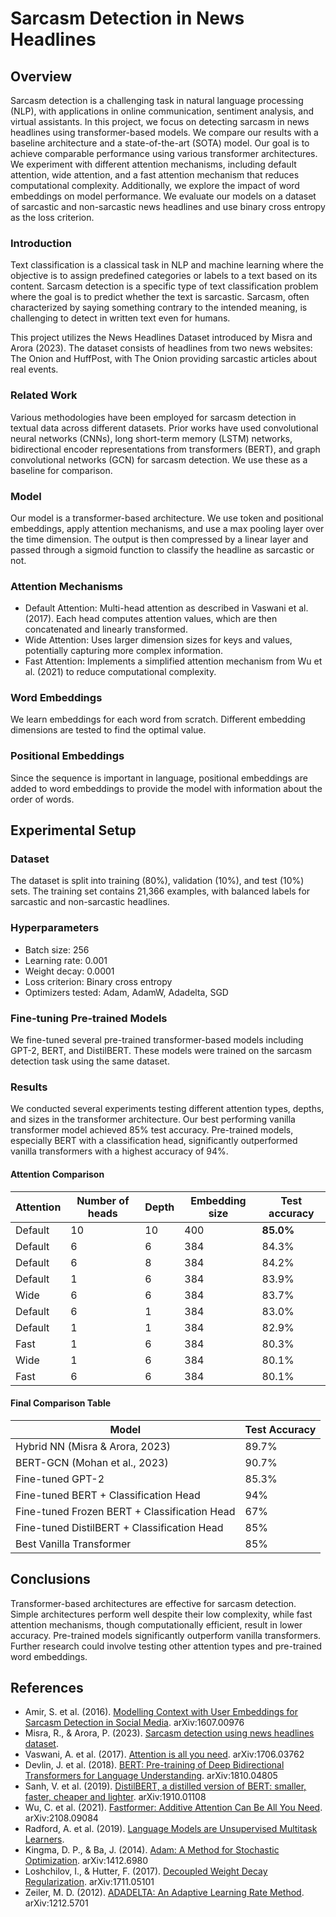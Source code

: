 # Sarcasm Detection in News Headlines
## Overview

Sarcasm detection is a challenging task in natural language processing (NLP), with applications in online communication, sentiment analysis, and virtual assistants. 
In this project, we focus on detecting sarcasm in news headlines using transformer-based models. 
We compare our results with a baseline architecture and a state-of-the-art (SOTA) model. 
Our goal is to achieve comparable performance using various transformer architectures. 
We experiment with different attention mechanisms, including default attention, wide attention, and a fast attention mechanism that reduces computational complexity. 
Additionally, we explore the impact of word embeddings on model performance. 
We evaluate our models on a dataset of sarcastic and non-sarcastic news headlines and use binary cross entropy as the loss criterion.

### Introduction

Text classification is a classical task in NLP and machine learning where the objective is to assign predefined categories or labels to a text based on its content. 
Sarcasm detection is a specific type of text classification problem where the goal is to predict whether the text is sarcastic. 
Sarcasm, often characterized by saying something contrary to the intended meaning, is challenging to detect in written text even for humans.

This project utilizes the News Headlines Dataset introduced by Misra and Arora (2023). 
The dataset consists of headlines from two news websites: The Onion and HuffPost, with The Onion providing sarcastic articles about real events.

### Related Work

Various methodologies have been employed for sarcasm detection in textual data across different datasets. 
Prior works have used convolutional neural networks (CNNs), long short-term memory (LSTM) networks, 
bidirectional encoder representations from transformers (BERT), and graph convolutional networks (GCN) for sarcasm detection. 
We use these as a baseline for comparison.
### Model

Our model is a transformer-based architecture. We use token and positional embeddings, apply attention mechanisms, and use a max pooling layer over the time dimension. The output is then compressed by a linear layer and passed through a sigmoid function to classify the headline as sarcastic or not.

### Attention Mechanisms

- Default Attention: Multi-head attention as described in Vaswani et al. (2017). Each head computes attention values, which are then concatenated and linearly transformed.
- Wide Attention: Uses larger dimension sizes for keys and values, potentially capturing more complex information.
- Fast Attention: Implements a simplified attention mechanism from Wu et al. (2021) to reduce computational complexity.

### Word Embeddings

We learn embeddings for each word from scratch. Different embedding dimensions are tested to find the optimal value.

### Positional Embeddings

Since the sequence is important in language, positional embeddings are added to word embeddings to provide the model with information about the order of words.

## Experimental Setup
### Dataset

The dataset is split into training (80%), validation (10%), and test (10%) sets. The training set contains 21,366 examples, with balanced labels for sarcastic and non-sarcastic headlines.

### Hyperparameters

- Batch size: 256
- Learning rate: 0.001
- Weight decay: 0.0001
- Loss criterion: Binary cross entropy
- Optimizers tested: Adam, AdamW, Adadelta, SGD

### Fine-tuning Pre-trained Models

We fine-tuned several pre-trained transformer-based models including GPT-2, BERT, and DistilBERT. These models were trained on the sarcasm detection task using the same dataset.

### Results

We conducted several experiments testing different attention types, depths, and sizes in the transformer architecture. 
Our best performing vanilla transformer model achieved 85% test accuracy. 
Pre-trained models, especially BERT with a classification head, significantly outperformed vanilla transformers with a highest accuracy of 94%.

#### Attention Comparison

| Attention | Number of heads | Depth | Embedding size | Test accuracy |
| --------- | --------------- | ----- | -------------- | ------------- |
| Default   | 10              | 10    | 400            | **85.0%**     |
| Default   | 6               | 6     | 384            | 84.3%         |
| Default   | 6               | 8     | 384            | 84.2%         |
| Default   | 1               | 6     | 384            | 83.9%         |
| Wide      | 6               | 6     | 384            | 83.7%         |
| Default   | 6               | 1     | 384            | 83.0%         |
| Default   | 1               | 1     | 384            | 82.9%         |
| Fast      | 1               | 6     | 384            | 80.3%         |
| Wide      | 1               | 6     | 384            | 80.1%         |
| Fast      | 6               | 6     | 384            | 80.1%         |


#### Final Comparison Table
| Model                                     | Test Accuracy |
| ----------------------------------------- | ------------- |
| Hybrid NN (Misra & Arora, 2023)           | 89.7%         |
| BERT-GCN (Mohan et al., 2023)             | 90.7%         |
| Fine-tuned GPT-2                          | 85.3%         |
| Fine-tuned BERT + Classification Head     | 94%           |
| Fine-tuned Frozen BERT + Classification Head | 67%       |
| Fine-tuned DistilBERT + Classification Head | 85%       |
| Best Vanilla Transformer                  | 85%           |


## Conclusions

Transformer-based architectures are effective for sarcasm detection. Simple architectures perform well despite their low complexity, while fast attention mechanisms, though computationally efficient, result in lower accuracy. Pre-trained models significantly outperform vanilla transformers. Further research could involve testing other attention types and pre-trained word embeddings.

## References

- Amir, S. et al. (2016). [Modelling Context with User Embeddings for Sarcasm Detection in Social Media](https://arxiv.org/abs/1607.00976). arXiv:1607.00976
- Misra, R., & Arora, P. (2023). [Sarcasm detection using news headlines dataset](https://www.sciencedirect.com/science/article/pii/S2666651023000013).
- Vaswani, A. et al. (2017). [Attention is all you need](https://arxiv.org/abs/1706.03762). arXiv:1706.03762
- Devlin, J. et al. (2018). [BERT: Pre-training of Deep Bidirectional Transformers for Language Understanding](https://arxiv.org/abs/1810.04805). arXiv:1810.04805
- Sanh, V. et al. (2019). [DistilBERT, a distilled version of BERT: smaller, faster, cheaper and lighter](https://arxiv.org/abs/1910.01108). arXiv:1910.01108
- Wu, C. et al. (2021). [Fastformer: Additive Attention Can Be All You Need](https://arxiv.org/abs/2108.09084). arXiv:2108.09084
- Radford, A. et al. (2019). [Language Models are Unsupervised Multitask Learners](https://www.semanticscholar.org/paper/Language-Models-are-Unsupervised-Multitask-Learners-Radford-Wu/9405cc0d6169988371b2755e573cc28650d14dfe).
- Kingma, D. P., & Ba, J. (2014). [Adam: A Method for Stochastic Optimization](https://arxiv.org/abs/1412.6980). arXiv:1412.6980
- Loshchilov, I., & Hutter, F. (2017). [Decoupled Weight Decay Regularization](https://arxiv.org/abs/1711.05101). arXiv:1711.05101
- Zeiler, M. D. (2012). [ADADELTA: An Adaptive Learning Rate Method](https://arxiv.org/abs/1212.5701). arXiv:1212.5701
